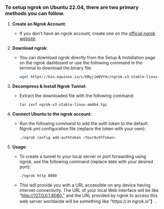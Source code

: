 ### To setup ngrok on Ubuntu 22.04, there are two primary methods you can follow.


1. **Create an Ngrok Account**:
   - If you don't have an ngrok account, create one on the [official ngrok website](https://dashboard.ngrok.com).

2. **Download ngrok**:
   - You can download ngrok directly from the Setup & Installation page on the ngrok dashboard or use the following command in the terminal to download the binary file:
     ```bash
     wget https://bin.equinox.io/c/bNyj1mQVY4c/ngrok-v3-stable-linux-amd64.tgz
     ```
3. **Decompress & Install Ngrok Tunnel**:
   - Extract the downloaded file with the following command:
     ```bash
     tar zxvf ngrok-v3-stable-linux-amd64.tgz
     ```
4. **Connect Ubuntu to the ngrok account**:
   - Run the following command to add the auth token to the default Ngrok.yml configuration file (replace the token with your own):
     ```bash
     ./ngrok config add-authtoken <YourAuthToken>
     ```
5. **Usage**:
   - To create a tunnel to your local server or port forwarding using ngrok, use the following command (replace `8080` with your desired port):
     ```bash
     ./ngrok http 8080
     ```
   - This will provide you with a URL accessible on any device having internet connectivity. The URL of your local Web Interface will be like “http://127.0.0.1:8080,” and the URL provided by ngrok to access this web server worldwide will be something like “https://<random-hash>.in.ngrok.io”】.
